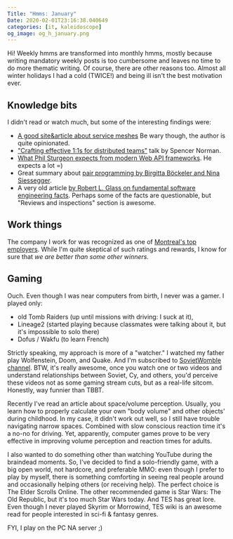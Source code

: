 ```yaml
---
Title: "Hmms: January"
Date: 2020-02-01T23:16:38.040649
categories: [it, kaleidoscope]
og_image: og_h_january.png
---
```


Hi! Weekly hmms are transformed into monthly hmms, mostly because writing mandatory weekly posts is too cumbersome 
and leaves no time to do more thematic writing. Of course, there are other reasons too. Almost all winter holidays 
I had a cold (TWICE!) and being ill isn't the best motivation ever. 


## Knowledge bits

I didn't read or watch much, but some of the interesting findings were:


* [A good site&article about service meshes](https://servicemesh.io/) Be wary though, the author is quite opinionated.
* ["Crafting effective 1:1s for distributed teams"](https://www.youtube.com/watch?v=O8Hx4tFW4PU) talk by Spencer Norman.
* [What Phil Sturgeon expects from modern Web API frameworks](https://phil.tech/api/2019/12/28/modern-web-api-frameworks/). He expects a lot =)
* Great summary about [pair programming by Birgitta Böckeler and Nina Siessegger](https://martinfowler.com/articles/on-pair-programming.html).
* A very old article [by Robert L. Glass on fundamental software engineering facts](https://pdfs.semanticscholar.org/7eee/629b22cd3db63296cac13a0c37cb0a7235f6.pdf). Perhaps some of the facts are questionable, but "Reviews and inspections" section is awesome.

## Work things

The company I work for was recognized as one of [Montreal's top employers](https://reviews.canadastop100.com/top-employer-netgovern). 
While I'm quite skeptical of such ratings and rewards, I know for sure that _we are better than some other winners._ 

## Gaming

Ouch. Even though I was near computers from birth, I never was a gamer. I played only:

* old Tomb Raiders (up until missions with driving: I suck at it), 
* Lineage2 (started playing because classmates were talking about it, but it's impossible to solo there)
* Dofus / Wakfu (to learn French)

Strictly speaking, my approach is more of a "watcher." I watched my father play Wolfenstein, Doom, and Quake. And I'm 
subscribed to [SovietWomble channel](https://www.youtube.com/user/SovietWomble). BTW, it's really awesome, once you watch
one or two videos and understand relationships between Soviet, Cy, and others, you'd perceive these videos not as some
gaming stream cuts, but as a real-life sitcom. Honestly, way funnier than TBBT. 

Recently I've read an article about space/volume perception. Usually, you learn how to properly calculate your own 
"body volume" and other objects' during childhood. In my case, it didn't work out well, so I still have trouble navigating
narrow spaces. Combined with slow conscious reaction time it's a no-no for driving. Yet, apparently, computer games
prove to be very effective in improving volume perception and reaction times for adults. 

I also wanted to do something other than watching YouTube during the braindead moments. So, I've decided to find a 
solo-friendly game, with a big open world, not hardcore, 
and preferable MMO: even though I prefer to play by myself, there is something comforting in seeing real people 
around and occasionally helping others (or receiving help). The perfect choice is The Elder Scrolls Online. The other
recommended game is Star Wars: The Old Republic, but it's too much Star Wars today. And TES has great lore. 
Even though I never played Skyrim or Morrowind, TES wiki is an awesome read for people interested in sci-fi & fantasy genres.

FYI, I play on the PC NA server ;)
